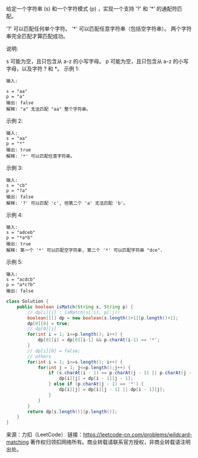 给定一个字符串 (s) 和一个字符模式 (p) ，实现一个支持 '?' 和 '*' 的通配符匹配。

'?' 可以匹配任何单个字符。
'*' 可以匹配任意字符串（包括空字符串）。
两个字符串完全匹配才算匹配成功。

说明:

s 可能为空，且只包含从 a-z 的小写字母。
p 可能为空，且只包含从 a-z 的小写字母，以及字符 ? 和 *。
示例 1:
```
输入:

s = "aa"
p = "a"
输出: false
解释: "a" 无法匹配 "aa" 整个字符串。
```
示例 2:
```
输入:
s = "aa"
p = "*"
输出: true
解释: '*' 可以匹配任意字符串。
```
示例 3:
```
输入:
s = "cb"
p = "?a"
输出: false
解释: '?' 可以匹配 'c', 但第二个 'a' 无法匹配 'b'。
```
示例 4:
```
输入:
s = "adceb"
p = "*a*b"
输出: true
解释: 第一个 '*' 可以匹配空字符串, 第二个 '*' 可以匹配字符串 "dce".
```
示例 5:
```
输入:
s = "acdcb"
p = "a*c?b"
输出: false
```

```java
class Solution {
	public boolean isMatch(String s, String p) {
		// dp[i][j] : isMatch(s[:i), p[:j))
		boolean[][] dp = new boolean[s.length()+1][p.length()+1];
		dp[0][0] = true;
		// dp[0][j]
		for(int i = 1; i<=p.length(); i++) {
			dp[0][i] = dp[0][i-1] && p.charAt(i-1) == '*';
		}
		// dp[i][0] = false;
		// others
		for(int i = 1; i<=s.length(); i++) {
			for(int j = 1; j<=p.length();j++) {
				if (s.charAt(i - 1) == p.charAt(j - 1) || p.charAt(j - 1) == '?') {
                    dp[i][j] = dp[i - 1][j - 1];
                } else if (p.charAt(j - 1) == '*') {
                    dp[i][j] = dp[i][j - 1] || dp[i - 1][j];
                }
			}
		}
		return dp[s.length()][p.length()];
	}
}
```
来源：力扣（LeetCode）
链接：https://leetcode-cn.com/problems/wildcard-matching
著作权归领扣网络所有。商业转载请联系官方授权，非商业转载请注明出处。